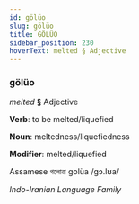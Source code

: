 ```yaml
---
id: gölüo
slug: gölüo
title: GÖLÜO
sidebar_position: 230
hoverText: melted § Adjective
---
```


### gölüo

*melted* **§** Adjective

**Verb**: to be melted/liquefied

**Noun**: meltedness/liquefiedness

**Modifier**: melted/liquefied

Assamese গলোৱা golüa /ɡɔ.lʊa/

*Indo-Iranian Language Family*